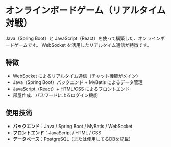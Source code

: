 # オンラインボードゲーム（リアルタイム対戦）

Java（Spring Boot）と JavaScript（React）を使って構築した、オンラインボードゲームです。
WebSocket を活用したリアルタイム通信が特徴です。

## 特徴
- WebSocket によるリアルタイム通信（チャット機能がメイン）
- Java（Spring Boot）バックエンド + MyBatis によるデータ管理
- JavaScript（React）+ HTML/CSS によるフロントエンド
- 部屋作成、パスワードによるログイン機能

## 使用技術
- **バックエンド**：Java / Spring Boot / MyBatis / WebSocket
- **フロントエンド**：JavaScript / HTML / CSS
- **データベース**：PostgreSQL（または使用してるDBを記載）

